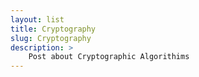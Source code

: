 ```yaml
---
layout: list
title: Cryptography
slug: Cryptography
description: > 
    Post about Cryptographic Algorithims
---
```


